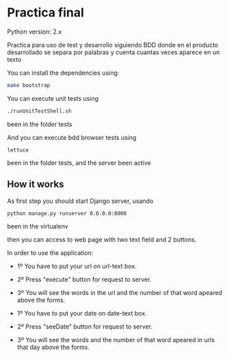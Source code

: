 # Practica final

Python version: 2.x

Practica para uso de test y desarrollo siguiendo BDD donde en el producto desarrollado se separa por palabras y cuenta cuantas veces aparece en un texto

You can install the dependencies using:

```bash
make bootstrap
```

You can execute unit tests using
```bash
./runUnitTestShell.sh
```
been in the folder tests

And you can execute bdd browser tests using
```
lettuce
```
been in the folder tests, and the server been active

## How it works

As first step you should start Django server, usando
```bash
python manage.py runserver 0.0.0.0:8000
```
been in the virtualenv

then you can access to web page with two text field and 2 buttons.

In order to use the application:

* 1º You have to put your url on url-text box.
* 2º Press "execute" button for request to server.
* 3º You will see the words in the url and the number of that word apeared above the forms.

* 1º You have to put your date on date-text box.
* 2º Press "seeDate" button for request to server.
* 3º You will see the words and the number of that word apeared in urls that day above the forms.
